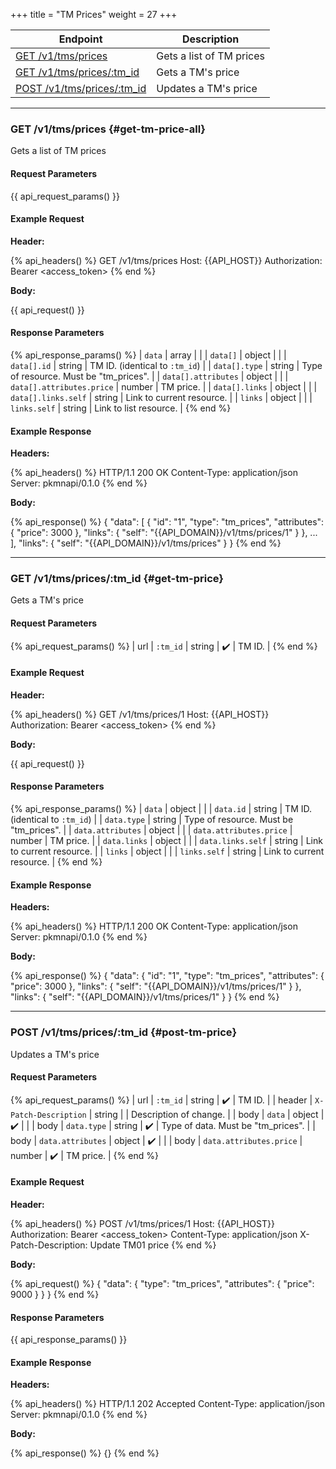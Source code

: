 +++
title = "TM Prices"
weight = 27
+++

| Endpoint                                     | Description              |
|----------------------------------------------|--------------------------|
| [GET /v1/tms/prices](#get-tm-price-all)      | Gets a list of TM prices |
| [GET /v1/tms/prices/:tm_id](#get-tm-price)   | Gets a TM's price        |
| [POST /v1/tms/prices/:tm_id](#post-tm-price) | Updates a TM's price     |

---

### GET /v1/tms/prices {#get-tm-price-all}

Gets a list of TM prices

#### Request Parameters

{{ api_request_params() }}

#### Example Request

**Header:**

{% api_headers() %}
GET /v1/tms/prices
Host: {{API_HOST}}
Authorization: Bearer <access_token>
{% end %}

**Body:**

{{ api_request() }}

#### Response Parameters

{% api_response_params() %}
| `data`                    | array  |                                        |
| `data[]`                  | object |                                        |
| `data[].id`               | string | TM ID. (identical to `:tm_id`)         |
| `data[].type`             | string | Type of resource. Must be "tm_prices". |
| `data[].attributes`       | object |                                        |
| `data[].attributes.price` | number | TM price.                              |
| `data[].links`            | object |                                        |
| `data[].links.self`       | string | Link to current resource.              |
| `links`                   | object |                                        |
| `links.self`              | string | Link to list resource.                 |
{% end %}

#### Example Response

**Headers:**

{% api_headers() %}
HTTP/1.1 200 OK
Content-Type: application/json
Server: pkmnapi/0.1.0
{% end %}

**Body:**

{% api_response() %}
{
    "data": [
        {
            "id": "1",
            "type": "tm_prices",
            "attributes": {
                "price": 3000
            },
            "links": {
                "self": "{{API_DOMAIN}}/v1/tms/prices/1"
            }
        },
        ...
    ],
    "links": {
        "self": "{{API_DOMAIN}}/v1/tms/prices"
    }
}
{% end %}

---

### GET /v1/tms/prices/:tm_id {#get-tm-price}

Gets a TM's price

#### Request Parameters

{% api_request_params() %}
| url | `:tm_id` | string | ✔️ | TM ID. |
{% end %}

#### Example Request

**Header:**

{% api_headers() %}
GET /v1/tms/prices/1
Host: {{API_HOST}}
Authorization: Bearer <access_token>
{% end %}

**Body:**

{{ api_request() }}

#### Response Parameters

{% api_response_params() %}
| `data`                  | object |                                        |
| `data.id`               | string | TM ID. (identical to `:tm_id`)         |
| `data.type`             | string | Type of resource. Must be "tm_prices". |
| `data.attributes`       | object |                                        |
| `data.attributes.price` | number | TM price.                              |
| `data.links`            | object |                                        |
| `data.links.self`       | string | Link to current resource.              |
| `links`                 | object |                                        |
| `links.self`            | string | Link to current resource.              |
{% end %}

#### Example Response

**Headers:**

{% api_headers() %}
HTTP/1.1 200 OK
Content-Type: application/json
Server: pkmnapi/0.1.0
{% end %}

**Body:**

{% api_response() %}
{
    "data": {
        "id": "1",
        "type": "tm_prices",
        "attributes": {
            "price": 3000
        },
        "links": {
            "self": "{{API_DOMAIN}}/v1/tms/prices/1"
        }
    },
    "links": {
        "self": "{{API_DOMAIN}}/v1/tms/prices/1"
    }
}
{% end %}

---

### POST /v1/tms/prices/:tm_id {#post-tm-price}

Updates a TM's price

#### Request Parameters

{% api_request_params() %}
| url    | `:tm_id`                | string | ✔️ | TM ID.                             |
| header | `X-Patch-Description`   | string |   | Description of change.             |
| body   | `data`                  | object | ✔️ |                                    |
| body   | `data.type`             | string | ✔️ | Type of data. Must be "tm_prices". |
| body   | `data.attributes`       | object | ✔️ |                                    |
| body   | `data.attributes.price` | number | ✔️ | TM price.                          |
{% end %}

#### Example Request

**Header:**

{% api_headers() %}
POST /v1/tms/prices/1
Host: {{API_HOST}}
Authorization: Bearer <access_token>
Content-Type: application/json
X-Patch-Description: Update TM01 price
{% end %}

**Body:**

{% api_request() %}
{
    "data": {
        "type": "tm_prices",
        "attributes": {
            "price": 9000
        }
    }
}
{% end %}

#### Response Parameters

{{ api_response_params() }}

#### Example Response

**Headers:**

{% api_headers() %}
HTTP/1.1 202 Accepted
Content-Type: application/json
Server: pkmnapi/0.1.0
{% end %}

**Body:**

{% api_response() %}
{}
{% end %}
